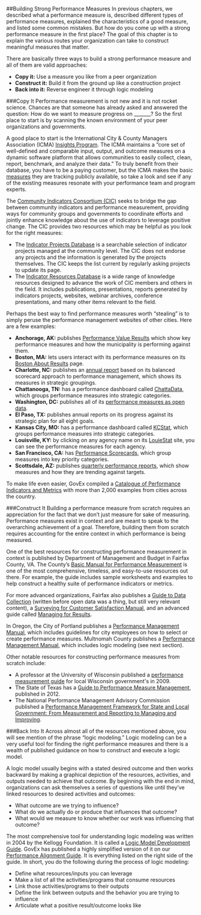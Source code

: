 ##Building Strong Performance Measures
In previous chapters, we described what a performance measure is, described different types of performance measures, explained the characteristics of a good measure, and listed some common mistakes. But how do you come up with a strong performance measure in the first place? The goal of this chapter is to explain the various routes your organization can take to construct meaningful measures that matter.

There are basically three ways to build a strong performance measure and all of them are valid approaches:
  * **Copy it:** Use a measure you like from a peer organization
  * **Construct it:** Build it from the ground up like a construction project
  * **Back into it:** Reverse engineer it through logic modeling

###Copy It
Performance measurement is not new and it is not rocket science. Chances are that someone has already asked and answered the question: How do we want to measure progress on _______? So the first place to start is by scanning the known environment of your peer organizations and governments.

A good place to start is the International City & County Managers Association (ICMA) [Insights Program](http://icma.org/en/results/center_for_performance_measurement/icma_insights). The ICMA maintains a “core set of well-defined and comparable input, output, and outcome measures on a dynamic software platform that allows communities to easily collect, clean, report, benchmark, and analyze their data.” To truly benefit from their database, you have to be a paying customer, but the ICMA makes the basic [measures](http://icma.org/Documents/Document/Document/306244?utm_source=ICMA&utm_medium=Document&utm_campaign=Insightsmeasures) they are tracking publicly available, so take a look and see if any of the existing measures resonate with your performance team and program experts.

The [Community Indicators Consortium (CIC)](http://www.communityindicators.net/about) seeks to bridge the gap between community indicators and performance measurement, providing ways for community groups and governments to coordinate efforts and jointly enhance knowledge about the use of indicators to leverage positive change. The CIC provides two resources which may be helpful as you look for the right measures:
* The [Indicator Projects Database](http://www.communityindicators.net/projects) is a searchable selection of indicator projects managed at the community level. The CIC does not endorse any projects and the information is generated by the projects themselves. The CIC keeps the list current by regularly asking projects to update its page.
* The [Indicator Resources Database](http://www.communityindicators.net/publications) is a wide range of knowledge resources designed to advance the work of CIC members and others in the field. It includes publications, presentations, reports generated by indicators projects, websites, webinar archives, conference presentations, and many other items relevant to the field.

Perhaps the best way to find performance measures worth “stealing” is to simply peruse the performance management websites of other cities. Here are a few examples:
* **Anchorage, AK:** publishes [Performance Value Results](http://www.muni.org/Departments/Mayor/Pages/PVR.aspx) which show key performance measures and how the municipality is performing against them.
* **Boston, MA:** lets users interact with its performance measures on its [Boston About Results](http://www.cityofboston.gov/bar/scorecard/reader.html) page.
* **Charlotte, NC:** publishes an [annual report](http://charmeck.org/city/charlotte/MFS/budget/Pages/planning.aspx) based on its balanced scorecard approach to performance management, which shows its measures in strategic groupings.
* **Chattanooga, TN:** has a performance dashboard called [ChattaData](https://performance.chattanooga.gov/), which groups performance measures into strategic categories.
* **Washington, DC:** publishes all of its [performance measures as open data](http://opendata.dc.gov/datasets?keyword=Performance&sort_by=relevance).
* **El Paso, TX:** publishes annual reports on its progress against its strategic plan for all eight goals.
* **Kansas City, MO:** has a performance dashboard called [KCStat](https://kcstat.kcmo.org/), which groups performance measures into strategic categories.
* **Louisville, KY:** by clicking on any agency name on its [LouieStat](http://louiestat.louisvilleky.gov/) site, you can see the performance measures for each agency.
* **San Francisco, CA:** has [Performance Scorecards](http://sfgov.org/scorecards/), which group measures into key priority categories.
* **Scottsdale, AZ:** publishes [quarterly performance reports](http://www.scottsdaleaz.gov/Assets/ScottsdaleAZ/Performance+Management/1Q2016_Quarterly_Performance_Report.pdf), which show measures and how they are trending against targets.

To make life even easier, GovEx compiled a [Catalogue of Performance Indicators and Metrics](https://docs.google.com/spreadsheets/d/11h1EYm84vU5xOmVd8M768OJoZZACWcYqPVEb8-qrHqI/edit?usp=sharing) with more than 2,000 examples from cities across the country.

###Construct It
Building a performance measure from scratch requires an appreciation for the fact that we don’t just measure for sake of measuring. Performance measures exist in context and are meant to speak to the overarching achievement of a goal. Therefore, building them from scratch requires accounting for the entire context in which performance is being measured.

One of the best resources for constructing performance measurement in context is published by Department of Management and Budget in Fairfax County, VA. The County’s [Basic Manual for Performance Measurement](http://www.fairfaxcounty.gov/dmb/performance_measurement/basic_manual.pdf) is one of the most comprehensive, timeless, and easy-to-use resources out there. For example, the guide includes sample worksheets and examples to help construct a healthy suite of performance indicators or metrics.

For more advanced organizations, Fairfax also publishes a [Guide to Data Collection](http://www.fairfaxcounty.gov/dmb/performance_measurement/data_collection_manual.pdf) (written before open data was a thing, but still very relevant content), a [Surveying for Customer Satisfaction Manual](http://www.fairfaxcounty.gov/dmb/performance_measurement/survey_manual.pdf), and an advanced guide called [Managing for Results](http://www.fairfaxcounty.gov/dmb/performance_measurement/manages_for_results.pdf).

In Oregon, the City of Portland publishes a [Performance Management Manual](https://www.portlandoregon.gov/cbo/article/513721), which includes guidelines for city employees on how to select or create performance measures. Multnomah County publishes a [Performance Management Manual](https://multco.us/file/27288/download), which includes logic modeling (see next section).

Other notable resources for constructing performance measures from scratch include:
* A professor at the University of Wisconsin published a [performance measurement guide](http://localgovinstitute.org/sites/default/files/Performance%20Measurement%20manual%20Volume%20II.pdf) for local Wisconsin government's in 2009.  
* The State of Texas has a [Guide to Performance Measure Management](http://www.sao.texas.gov/reports/main/12-333.pdf), published in 2012.
* The National Performance Management Advisory Commission published a [Performance Management Framework for State and Local Government: From Measurement and Reporting to Managing and Improving](http://www.nasbo.org/sites/default/files/APerformanceManagementFramework.pdf).

###Back Into It
Across almost all of the resources mentioned above, you will see mention of the phrase “logic modeling.” Logic modeling can be  a very useful tool for finding the right performance measures and there is a wealth of published guidance on how to construct and execute a logic model.

A logic model usually begins with a stated desired outcome and then works backward by making a graphical depiction of the resources, activities, and outputs needed to achieve that outcome. By beginning with the end in mind, organizations can ask themselves a series of questions like until they’ve linked resources to desired activities and outcomes:
* What outcome are we trying to influence?
* What do we actually do or produce that influences that outcome?
* What would we measure to know whether our work was influencing that outcome?

The most comprehensive tool for understanding logic modeling was written in 2004 by the Kellogg Foundation. It is called a [Logic Model Development Guide](http://www.smartgivers.org/uploads/logicmodelguidepdf.pdf). GovEx has published a highly simplified version of it on our [Performance Alignment Guide](https://drive.google.com/file/d/0B9eOOc60hbhLUG55bURsSTZwdms/view?usp=sharing`). It is everything listed on the right side of the guide. In short, you do the following during the process of logic modeling:
* Define what resources/inputs you can leverage
* Make a list of all the activities/programs that consume resources
* Link those activities/programs to their outputs
* Define the link between outputs and the behavior you are trying to influence
* Articulate what a positive result/outcome looks like
